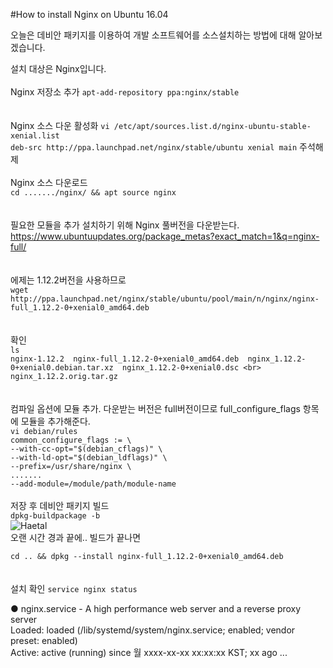#How to install Nginx on Ubuntu 16.04

오늘은 데비안 패키지를 이용하여 개발 소프트웨어를 소스설치하는 방법에 대해 알아보겠습니다.

설치 대상은 Nginx입니다.
<br><br>
Nginx 저장소 추가
`apt-add-repository ppa:nginx/stable`<br>
<br><br>
Nginx 소스 다운 활성화
`vi /etc/apt/sources.list.d/nginx-ubuntu-stable-xenial.list`<br>
`deb-src http://ppa.launchpad.net/nginx/stable/ubuntu xenial main` 주석해제
<br><br>
Nginx 소스 다운로드<br>
`cd ......./nginx/ && apt source nginx`<br>
<br><br>
필요한 모듈을 추가 설치하기 위해 Nginx 풀버전을 다운받는다.
<https://www.ubuntuupdates.org/package_metas?exact_match=1&q=nginx-full/><br>
<br><br>
에제는 1.12.2버전을 사용하므로<br>
`wget http://ppa.launchpad.net/nginx/stable/ubuntu/pool/main/n/nginx/nginx-full_1.12.2-0+xenial0_amd64.deb`<br>
<br><br>
확인<br>
`ls`<br>
`nginx-1.12.2  nginx-full_1.12.2-0+xenial0_amd64.deb  nginx_1.12.2-0+xenial0.debian.tar.xz  nginx_1.12.2-0+xenial0.dsc <br> nginx_1.12.2.orig.tar.gz`<br>
<br><br>
컴파일 옵션에 모듈 추가. 다운받는 버전은 full버전이므로 full_configure_flags 항목에 모듈을 추가해준다.<br>
`vi debian/rules`<br>
`common_configure_flags := \`<br>
            `--with-cc-opt="$(debian_cflags)" \`<br>
            `--with-ld-opt="$(debian_ldflags)" \`<br>
            `--prefix=/usr/share/nginx \`<br>
            `.......`<br>
            `--add-module=/module/path/module-name`
<br><br>
저장 후 데비안 패키지 빌드<br>
`dpkg-buildpackage -b`<br>
![Haetal](https://dkstjs2.github.io/developer/images/haetal.jpg)<br>
오랜 시간 경과 끝에.. 빌드가 끝나면<br>

`cd .. && dpkg --install nginx-full_1.12.2-0+xenial0_amd64.deb`<br>
<br><br>
설치 확인
`service nginx status`
<p>● nginx.service - A high performance web server and a reverse proxy server<br>
   Loaded: loaded (/lib/systemd/system/nginx.service; enabled; vendor preset: enabled)<br>
   Active: active (running) since 월 xxxx-xx-xx xx:xx:xx KST; xx ago ...</p>
